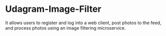 # Udagram-Image-Filter
It allows users to register and log into a web client, post photos to the feed, and process photos using an image filtering microservice.
